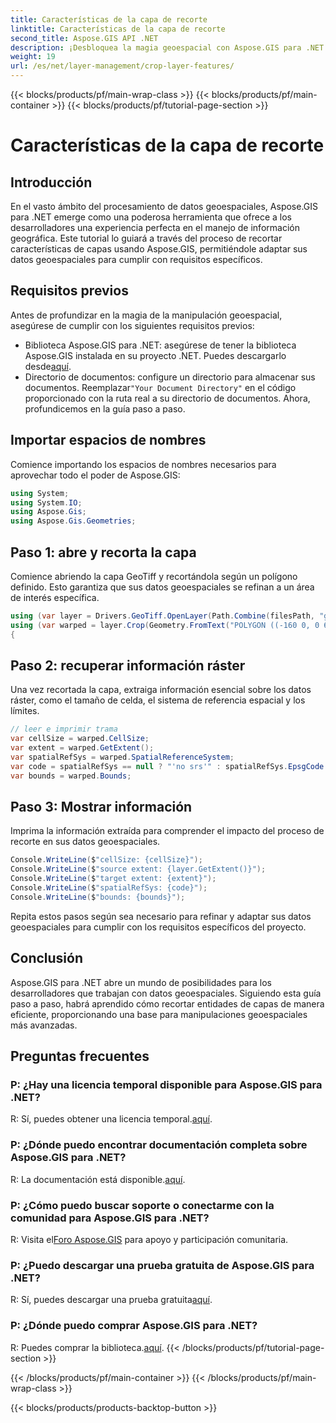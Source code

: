 ```yaml
---
title: Características de la capa de recorte
linktitle: Características de la capa de recorte
second_title: Aspose.GIS API .NET
description: ¡Desbloquea la magia geoespacial con Aspose.GIS para .NET! Recorta las características de la capa sin esfuerzo. Descargue su prueba gratuita ahora. #Aspose #GIS #geoespacial
weight: 19
url: /es/net/layer-management/crop-layer-features/
---
```


{{< blocks/products/pf/main-wrap-class >}}
{{< blocks/products/pf/main-container >}}
{{< blocks/products/pf/tutorial-page-section >}}

# Características de la capa de recorte

## Introducción
En el vasto ámbito del procesamiento de datos geoespaciales, Aspose.GIS para .NET emerge como una poderosa herramienta que ofrece a los desarrolladores una experiencia perfecta en el manejo de información geográfica. Este tutorial lo guiará a través del proceso de recortar características de capas usando Aspose.GIS, permitiéndole adaptar sus datos geoespaciales para cumplir con requisitos específicos.
## Requisitos previos
Antes de profundizar en la magia de la manipulación geoespacial, asegúrese de cumplir con los siguientes requisitos previos:
-  Biblioteca Aspose.GIS para .NET: asegúrese de tener la biblioteca Aspose.GIS instalada en su proyecto .NET. Puedes descargarlo desde[aquí](https://releases.aspose.com/gis/net/).
-  Directorio de documentos: configure un directorio para almacenar sus documentos. Reemplazar`"Your Document Directory"` en el código proporcionado con la ruta real a su directorio de documentos.
Ahora, profundicemos en la guía paso a paso.
## Importar espacios de nombres
Comience importando los espacios de nombres necesarios para aprovechar todo el poder de Aspose.GIS:
```csharp
using System;
using System.IO;
using Aspose.Gis;
using Aspose.Gis.Geometries;
```
## Paso 1: abre y recorta la capa
Comience abriendo la capa GeoTiff y recortándola según un polígono definido. Esto garantiza que sus datos geoespaciales se refinan a un área de interés específica.
```csharp
using (var layer = Drivers.GeoTiff.OpenLayer(Path.Combine(filesPath, "geodetic_world.tif")))
using (var warped = layer.Crop(Geometry.FromText("POLYGON ((-160 0, 0 60, 160 0, 0 -160, -160 0))")))
{
```
## Paso 2: recuperar información ráster
Una vez recortada la capa, extraiga información esencial sobre los datos ráster, como el tamaño de celda, el sistema de referencia espacial y los límites.
```csharp
// leer e imprimir trama
var cellSize = warped.CellSize;
var extent = warped.GetExtent();
var spatialRefSys = warped.SpatialReferenceSystem;
var code = spatialRefSys == null ? "'no srs'" : spatialRefSys.EpsgCode.ToString();
var bounds = warped.Bounds;
```
## Paso 3: Mostrar información
Imprima la información extraída para comprender el impacto del proceso de recorte en sus datos geoespaciales.
```csharp
Console.WriteLine($"cellSize: {cellSize}");
Console.WriteLine($"source extent: {layer.GetExtent()}");
Console.WriteLine($"target extent: {extent}");
Console.WriteLine($"spatialRefSys: {code}");
Console.WriteLine($"bounds: {bounds}");
```
Repita estos pasos según sea necesario para refinar y adaptar sus datos geoespaciales para cumplir con los requisitos específicos del proyecto.
## Conclusión
Aspose.GIS para .NET abre un mundo de posibilidades para los desarrolladores que trabajan con datos geoespaciales. Siguiendo esta guía paso a paso, habrá aprendido cómo recortar entidades de capas de manera eficiente, proporcionando una base para manipulaciones geoespaciales más avanzadas.
## Preguntas frecuentes
### P: ¿Hay una licencia temporal disponible para Aspose.GIS para .NET?
 R: Sí, puedes obtener una licencia temporal.[aquí](https://purchase.aspose.com/temporary-license/).
### P: ¿Dónde puedo encontrar documentación completa sobre Aspose.GIS para .NET?
 R: La documentación está disponible.[aquí](https://reference.aspose.com/gis/net/).
### P: ¿Cómo puedo buscar soporte o conectarme con la comunidad para Aspose.GIS para .NET?
 R: Visita el[Foro Aspose.GIS](https://forum.aspose.com/c/gis/33) para apoyo y participación comunitaria.
### P: ¿Puedo descargar una prueba gratuita de Aspose.GIS para .NET?
 R: Sí, puedes descargar una prueba gratuita[aquí](https://releases.aspose.com/).
### P: ¿Dónde puedo comprar Aspose.GIS para .NET?
 R: Puedes comprar la biblioteca.[aquí](https://purchase.aspose.com/buy).
{{< /blocks/products/pf/tutorial-page-section >}}

{{< /blocks/products/pf/main-container >}}
{{< /blocks/products/pf/main-wrap-class >}}

{{< blocks/products/products-backtop-button >}}
